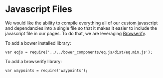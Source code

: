 # Javascript Files

We would like the ability to compile everything all of our custom javascript and dependancies into a single file so that it makes it easier to include the javascript file in our pages. To do that, we are leveraging [Browserify](http://browserify.org/).

To add a bower installed library:
```
var eqjs = require('../../bower_components/eq.js/dist/eq.min.js');
```

To add a browserify library:
```
var waypoints = require('waypoints');
```
